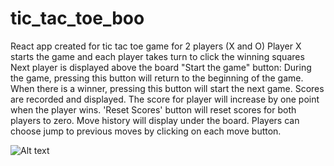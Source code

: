 # tic_tac_toe_boo

React app created for tic tac toe game for 2 players (X and O)
Player X starts the game and each player takes turn to click the winning squares
Next player is displayed above the board
"Start the game" button: During the game, pressing this button will return to the beginning of the game. When there is a winner, pressing this button will start the next game.
Scores are recorded and displayed. The score for player will increase by one point when the player wins. 'Reset Scores' button will reset scores for both players to zero.
Move history will display under the board. Players can choose jump to previous moves by clicking on each move button.

![Alt text](https://github.com/wwyc/tic_tac_toe_boo/tree/master/src/img/game.PNG)

